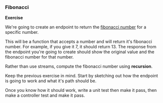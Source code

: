 ### Fibonacci

**Exercise**

We're going to create an endpoint to return the [fibonacci number](https://en.wikipedia.org/wiki/Fibonacci_number) for a specific number.

This will be a function that accepts a number and will return it's fibonacci number. For example, if you give it 7, it should return 13. The response from the endpoint you're going to create should show the original value and the fibonacci number for that number.

Rather than use streams, compute the fibonacci number using **recursion**.

Keep the previous exercise in mind. Start by sketching out how the endpoint is going to work and what it's path should be.

Once you know how it should work, write a unit test then make it pass, then make a controller test and make it pass.
